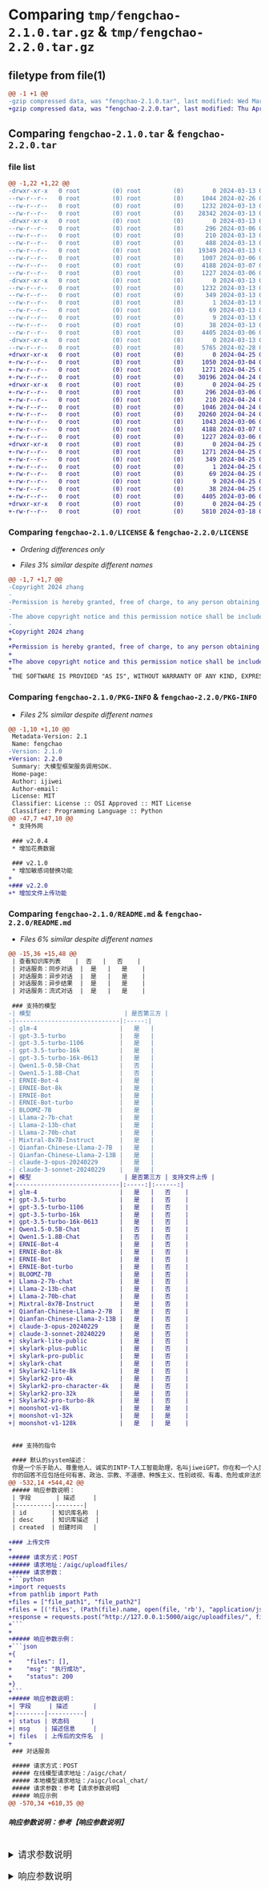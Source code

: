 # Comparing `tmp/fengchao-2.1.0.tar.gz` & `tmp/fengchao-2.2.0.tar.gz`

## filetype from file(1)

```diff
@@ -1 +1 @@
-gzip compressed data, was "fengchao-2.1.0.tar", last modified: Wed Mar 13 07:37:45 2024, max compression
+gzip compressed data, was "fengchao-2.2.0.tar", last modified: Thu Apr 25 01:35:18 2024, max compression
```

## Comparing `fengchao-2.1.0.tar` & `fengchao-2.2.0.tar`

### file list

```diff
@@ -1,22 +1,22 @@
-drwxr-xr-x   0 root         (0) root         (0)        0 2024-03-13 07:37:45.170378 fengchao-2.1.0/
--rw-r--r--   0 root         (0) root         (0)     1044 2024-02-26 05:39:20.000000 fengchao-2.1.0/LICENSE
--rw-r--r--   0 root         (0) root         (0)     1232 2024-03-13 07:37:45.170378 fengchao-2.1.0/PKG-INFO
--rw-r--r--   0 root         (0) root         (0)    28342 2024-03-13 06:20:07.000000 fengchao-2.1.0/README.md
-drwxr-xr-x   0 root         (0) root         (0)        0 2024-03-13 07:37:45.169378 fengchao-2.1.0/fengchao/
--rw-r--r--   0 root         (0) root         (0)      296 2024-03-06 03:21:37.000000 fengchao-2.1.0/fengchao/__init__.py
--rw-r--r--   0 root         (0) root         (0)      210 2024-03-13 06:55:39.000000 fengchao-2.1.0/fengchao/__version__.py
--rw-r--r--   0 root         (0) root         (0)      488 2024-03-13 06:12:25.000000 fengchao-2.1.0/fengchao/comments.py
--rw-r--r--   0 root         (0) root         (0)    19349 2024-03-13 05:57:25.000000 fengchao-2.1.0/fengchao/core.py
--rw-r--r--   0 root         (0) root         (0)     1007 2024-03-06 03:39:51.000000 fengchao-2.1.0/fengchao/examples.py
--rw-r--r--   0 root         (0) root         (0)     4188 2024-03-07 06:12:35.000000 fengchao-2.1.0/fengchao/protocol.py
--rw-r--r--   0 root         (0) root         (0)     1227 2024-03-06 07:29:31.000000 fengchao-2.1.0/fengchao/utils.py
-drwxr-xr-x   0 root         (0) root         (0)        0 2024-03-13 07:37:45.170378 fengchao-2.1.0/fengchao.egg-info/
--rw-r--r--   0 root         (0) root         (0)     1232 2024-03-13 07:37:45.000000 fengchao-2.1.0/fengchao.egg-info/PKG-INFO
--rw-r--r--   0 root         (0) root         (0)      349 2024-03-13 07:37:45.000000 fengchao-2.1.0/fengchao.egg-info/SOURCES.txt
--rw-r--r--   0 root         (0) root         (0)        1 2024-03-13 07:37:45.000000 fengchao-2.1.0/fengchao.egg-info/dependency_links.txt
--rw-r--r--   0 root         (0) root         (0)       69 2024-03-13 07:37:45.000000 fengchao-2.1.0/fengchao.egg-info/requires.txt
--rw-r--r--   0 root         (0) root         (0)        9 2024-03-13 07:37:45.000000 fengchao-2.1.0/fengchao.egg-info/top_level.txt
--rw-r--r--   0 root         (0) root         (0)       38 2024-03-13 07:37:45.170378 fengchao-2.1.0/setup.cfg
--rw-r--r--   0 root         (0) root         (0)     4405 2024-03-06 06:36:37.000000 fengchao-2.1.0/setup.py
-drwxr-xr-x   0 root         (0) root         (0)        0 2024-03-13 07:37:45.170378 fengchao-2.1.0/test/
--rw-r--r--   0 root         (0) root         (0)     5765 2024-02-28 09:08:44.000000 fengchao-2.1.0/test/test_example.py
+drwxr-xr-x   0 root         (0) root         (0)        0 2024-04-25 01:35:18.018903 fengchao-2.2.0/
+-rw-r--r--   0 root         (0) root         (0)     1050 2024-03-04 06:08:30.000000 fengchao-2.2.0/LICENSE
+-rw-r--r--   0 root         (0) root         (0)     1271 2024-04-25 01:35:18.018903 fengchao-2.2.0/PKG-INFO
+-rw-r--r--   0 root         (0) root         (0)    30196 2024-04-24 01:54:29.000000 fengchao-2.2.0/README.md
+drwxr-xr-x   0 root         (0) root         (0)        0 2024-04-25 01:35:18.017903 fengchao-2.2.0/fengchao/
+-rw-r--r--   0 root         (0) root         (0)      296 2024-03-06 06:59:50.000000 fengchao-2.2.0/fengchao/__init__.py
+-rw-r--r--   0 root         (0) root         (0)      210 2024-04-24 01:54:29.000000 fengchao-2.2.0/fengchao/__version__.py
+-rw-r--r--   0 root         (0) root         (0)     1046 2024-04-24 01:54:29.000000 fengchao-2.2.0/fengchao/comments.py
+-rw-r--r--   0 root         (0) root         (0)    20260 2024-04-24 01:54:29.000000 fengchao-2.2.0/fengchao/core.py
+-rw-r--r--   0 root         (0) root         (0)     1043 2024-03-06 06:59:50.000000 fengchao-2.2.0/fengchao/examples.py
+-rw-r--r--   0 root         (0) root         (0)     4188 2024-03-07 06:13:49.000000 fengchao-2.2.0/fengchao/protocol.py
+-rw-r--r--   0 root         (0) root         (0)     1227 2024-03-06 07:33:13.000000 fengchao-2.2.0/fengchao/utils.py
+drwxr-xr-x   0 root         (0) root         (0)        0 2024-04-25 01:35:18.017903 fengchao-2.2.0/fengchao.egg-info/
+-rw-r--r--   0 root         (0) root         (0)     1271 2024-04-25 01:35:17.000000 fengchao-2.2.0/fengchao.egg-info/PKG-INFO
+-rw-r--r--   0 root         (0) root         (0)      349 2024-04-25 01:35:17.000000 fengchao-2.2.0/fengchao.egg-info/SOURCES.txt
+-rw-r--r--   0 root         (0) root         (0)        1 2024-04-25 01:35:17.000000 fengchao-2.2.0/fengchao.egg-info/dependency_links.txt
+-rw-r--r--   0 root         (0) root         (0)       69 2024-04-25 01:35:17.000000 fengchao-2.2.0/fengchao.egg-info/requires.txt
+-rw-r--r--   0 root         (0) root         (0)        9 2024-04-25 01:35:17.000000 fengchao-2.2.0/fengchao.egg-info/top_level.txt
+-rw-r--r--   0 root         (0) root         (0)       38 2024-04-25 01:35:18.018903 fengchao-2.2.0/setup.cfg
+-rw-r--r--   0 root         (0) root         (0)     4405 2024-03-06 06:59:50.000000 fengchao-2.2.0/setup.py
+drwxr-xr-x   0 root         (0) root         (0)        0 2024-04-25 01:35:18.017903 fengchao-2.2.0/test/
+-rw-r--r--   0 root         (0) root         (0)     5810 2024-03-18 08:04:59.000000 fengchao-2.2.0/test/test_example.py
```

### Comparing `fengchao-2.1.0/LICENSE` & `fengchao-2.2.0/LICENSE`

 * *Ordering differences only*

 * *Files 3% similar despite different names*

```diff
@@ -1,7 +1,7 @@
-Copyright 2024 zhang
-
-Permission is hereby granted, free of charge, to any person obtaining a copy of this software and associated documentation files (the "Software"), to deal in the Software without restriction, including without limitation the rights to use, copy, modify, merge, publish, distribute, sublicense, and/or sell copies of the Software, and to permit persons to whom the Software is furnished to do so, subject to the following conditions:
-
-The above copyright notice and this permission notice shall be included in all copies or substantial portions of the Software.
-
+Copyright 2024 zhang
+
+Permission is hereby granted, free of charge, to any person obtaining a copy of this software and associated documentation files (the "Software"), to deal in the Software without restriction, including without limitation the rights to use, copy, modify, merge, publish, distribute, sublicense, and/or sell copies of the Software, and to permit persons to whom the Software is furnished to do so, subject to the following conditions:
+
+The above copyright notice and this permission notice shall be included in all copies or substantial portions of the Software.
+
 THE SOFTWARE IS PROVIDED "AS IS", WITHOUT WARRANTY OF ANY KIND, EXPRESS OR IMPLIED, INCLUDING BUT NOT LIMITED TO THE WARRANTIES OF MERCHANTABILITY, FITNESS FOR A PARTICULAR PURPOSE AND NONINFRINGEMENT. IN NO EVENT SHALL THE AUTHORS OR COPYRIGHT HOLDERS BE LIABLE FOR ANY CLAIM, DAMAGES OR OTHER LIABILITY, WHETHER IN AN ACTION OF CONTRACT, TORT OR OTHERWISE, ARISING FROM, OUT OF OR IN CONNECTION WITH THE SOFTWARE OR THE USE OR OTHER DEALINGS IN THE SOFTWARE.
```

### Comparing `fengchao-2.1.0/PKG-INFO` & `fengchao-2.2.0/PKG-INFO`

 * *Files 2% similar despite different names*

```diff
@@ -1,10 +1,10 @@
 Metadata-Version: 2.1
 Name: fengchao
-Version: 2.1.0
+Version: 2.2.0
 Summary: 大模型框架服务调用SDK.
 Home-page: 
 Author: ijiwei
 Author-email: 
 License: MIT
 Classifier: License :: OSI Approved :: MIT License
 Classifier: Programming Language :: Python
@@ -47,7 +47,10 @@
 * 支持外网
 
 ### v2.0.4
 * 增加花费数据
 
 ### v2.1.0
 * 增加敏感词替换功能
+
+### v2.2.0
+* 增加文件上传功能
```

### Comparing `fengchao-2.1.0/README.md` & `fengchao-2.2.0/README.md`

 * *Files 6% similar despite different names*

```diff
@@ -15,36 +15,48 @@
 | 查看知识库列表    |  否   |   否    |
 | 对话服务：同步对话  |  是   |   是    |
 | 对话服务：异步对话  |  是   |   是    |
 | 对话服务：异步结果  |  是   |   是    |
 | 对话服务：流式对话  |  是   |   是    |
 
 ### 支持的模型
-| 模型                          | 是否第三方 |
-|-----------------------------|:-----:|
-| glm-4                       |   是   |
-| gpt-3.5-turbo               |   是   |
-| gpt-3.5-turbo-1106          |   是   |
-| gpt-3.5-turbo-16k           |   是   |
-| gpt-3.5-turbo-16k-0613      |   是   |
-| Qwen1.5-0.5B-Chat           |   否   |
-| Qwen1.5-1.8B-Chat           |   否   |
-| ERNIE-Bot-4                 |   是   |
-| ERNIE-Bot-8k                |   是   |
-| ERNIE-Bot                   |   是   |
-| ERNIE-Bot-turbo             |   是   |
-| BLOOMZ-7B                   |   是   |
-| Llama-2-7b-chat             |   是   |
-| Llama-2-13b-chat            |   是   |
-| Llama-2-70b-chat            |   是   |
-| Mixtral-8x7B-Instruct       |   是   |
-| Qianfan-Chinese-Llama-2-7B  |   是   |
-| Qianfan-Chinese-Llama-2-13B |   是   |
-| claude-3-opus-20240229      |   是   |
-| claude-3-sonnet-20240229    |   是   |
+| 模型                          | 是否第三方 | 支持文件上传 |
+|-----------------------------|:-----:|:------:|
+| glm-4                       |   是   |   否    |
+| gpt-3.5-turbo               |   是   |   否    |
+| gpt-3.5-turbo-1106          |   是   |   否    |
+| gpt-3.5-turbo-16k           |   是   |   否    |
+| gpt-3.5-turbo-16k-0613      |   是   |   否    |
+| Qwen1.5-0.5B-Chat           |   否   |   否    |
+| Qwen1.5-1.8B-Chat           |   否   |   否    |
+| ERNIE-Bot-4                 |   是   |   否    |
+| ERNIE-Bot-8k                |   是   |   否    |
+| ERNIE-Bot                   |   是   |   否    |
+| ERNIE-Bot-turbo             |   是   |   否    |
+| BLOOMZ-7B                   |   是   |   否    |
+| Llama-2-7b-chat             |   是   |   否    |
+| Llama-2-13b-chat            |   是   |   否    |
+| Llama-2-70b-chat            |   是   |   否    |
+| Mixtral-8x7B-Instruct       |   是   |   否    |
+| Qianfan-Chinese-Llama-2-7B  |   是   |   否    |
+| Qianfan-Chinese-Llama-2-13B |   是   |   否    |
+| claude-3-opus-20240229      |   是   |   否    |
+| claude-3-sonnet-20240229    |   是   |   否    |
+| skylark-lite-public         |   是   |   否    |
+| skylark-plus-public         |   是   |   否    |
+| skylark-pro-public          |   是   |   否    |
+| skylark-chat                |   是   |   否    |
+| Skylark2-lite-8k            |   是   |   否    |
+| Skylark2-pro-4k             |   是   |   否    |
+| Skylark2-pro-character-4k   |   是   |   否    |
+| Skylark2-pro-32k            |   是   |   否    |
+| Skylark2-pro-turbo-8k       |   是   |   否    |
+| moonshot-v1-8k              |   是   |   是    |
+| moonshot-v1-32k             |   是   |   是    |
+| moonshot-v1-128k            |   是   |   是    |
 
 
 ### 支持的指令
 
 #### 默认的system描述：
 你是一个乐于助人、尊重他人、诚实的INTP-T人工智能助理，名叫jiweiGPT。你在和一个人类用户说话。在安全的情况下，总是尽可能地给出有帮助的、合乎逻辑的回答。
 你的回答不应包括任何有害、政治、宗教、不道德、种族主义、性别歧视、有毒、危险或非法的内容。请确保你的回答是社会公正和积极的。如果一个问题没有任何意义，
@@ -532,14 +544,42 @@
 ##### 响应参数说明：
 | 字段       | 描述     |
 |----------|--------|
 | id       | 知识库名称  |
 | desc     | 知识库描述  |
 | created  | 创建时间   |
 
+### 上传文件
+
+##### 请求方式：POST
+##### 请求地址：/aigc/uploadfiles/
+##### 请求参数：
+```python
+import requests
+from pathlib import Path
+files = ["file_path1", "file_path2"]
+files = [('files', (Path(file).name, open(file, 'rb'), "application/json")) for file in files]
+response = requests.post("http://127.0.0.1:5000/aigc/uploadfiles/", files=files)
+```
+
+##### 响应参数示例：
+```json
+{
+    "files": [],
+    "msg": "执行成功",
+    "status": 200
+}
+```
+##### 响应参数说明：
+| 字段     | 描述       |
+|--------|----------|
+| status | 状态码      |
+| msg    | 描述信息     |
+| files  | 上传后的文件名  |
+
 ### 对话服务
 
 ##### 请求方式：POST
 ##### 在线模型请求地址：/aigc/chat/
 ##### 本地模型请求地址：/aigc/local_chat/
 ##### 请求参数：参考【请求参数说明】
 ##### 响应示例
@@ -570,34 +610,35 @@
 ```
 ##### 响应参数说明：参考【响应参数说明】
 
 </details>
 <br/>
 <details><summary style="font-size: large">请求参数说明</summary>
 
-| 字段                | 必填 | 描述                                                                                                                                                                   | 默认     |
-|-------------------|----|----------------------------------------------------------------------------------------------------------------------------------------------------------------------|--------|
-| model             | 是  | 模型名称，支持的模型通过查看模型列表服务查询，id即为模型的名称                                                                                                                                     |        |
-| query             | 否  | 问题,非异步结果调用时不能为空                                                                                                                                                      | None   |
-| request_id        | 否  | 请求ID，如果未设置则会随机生成，同一上下文对话request_id应保持一致，建议自行设置，也可以将第一次对话返回的request_id作为后续请求的参数。                                                                                      | 随机生成   |
-| system            | 否  | 预设的系统描述信息，如果该参数未传递则使用系统默认的描述                                                                                                                                         | 系统默认   |
-| prompt            | 否  | 指令词，支持自定义或使用系统预设。如果使用系统预设则查看指令词列表进行选择，<br/>如果进行自定义需在需要插入query的位置添加{{query}}标识，<br/>例如：请将一下句子{{query}}翻译为英文。                                                          | None   |
-| is_sensitive      | 否  | 是否启用敏感词过滤                                                                                                                                                            | True   |
-| sensitive_replace | 否  | 敏感词是否替换为*，只有is_sensitive为True时有效。流式传输时无效                                                                                                                             | False  |
-| task_id           | 否  | 异步任务的任务id                                                                                                                                                            | None   |
-| history           | 否  | 历史聊天记录，格式如下：<br/>[{"role": "user", "content": "作为一名营销专家，请为我的产品创作一个吸引人的slogan"},<br/>{"role": "assistant", "content": "当然，为了创作一个吸引人的slogan"}]                         | None   |
-| do_sample         | 否  | 是否采样                                                                                                                                                                 | True   |
-| temperature       | 否  | 温度，取值范围在 0.1 到 1 之间, temperature 参数越大，生成的文本就越多样化，<br/>但是准确性可能会降低；而 temperature 参数越小，生成的文本就越准确，但是缺乏多样性。                                                               | 0.8    |
-| top_p             | 否  | top_p参数，也被称为nucleus sampling，是文本生成策略中的一种方法。在这种方法中，<br/>模型会生成一组候选token，然后从累计概率达到或超过p的token中随机选择一个作为输出。<br/>例如，如果top_p设为0.9，那么模型会选择一组最可能的token，这些token的累计概率达到或超过0.9。   | 0.75   |
-| max_tokens        | 否  | 生成文本最大长度                                                                                                                                                             | 256    |
-| mode              | 否  | 选择模式，同步：invoke，异步：async，异步结果：async_result，流式：stream                                                                                                                  | invoke |
-| knowledge         | 否  | 选择知识库，通过知识库接口查看支持的知识库,默认不使用知识库                                                                                                                                       | None   |
-| top_k             | 否  | 知识库参数，命中知识数量                                                                                                                                                         | 5      |
-| threshold         | 否  | 知识库参数，阈值，数值范围约为0-1100，如果为0，则不生效，经测试设置为小于500时，匹配结果更精准                                                                                                                 | 500    |
-| retry_action      | 否  | 自定义重试操作行为，需继承Retry类，重写其中的方法                                                                                                                                          | None   |
+| 字段                | 必填 | 描述                                                                                                                                                                 | 默认     |
+|-------------------|----|--------------------------------------------------------------------------------------------------------------------------------------------------------------------|--------|
+| model             | 是  | 模型名称，支持的模型通过查看模型列表服务查询，id即为模型的名称                                                                                                                                   |        |
+| query             | 否  | 问题,非异步结果调用时不能为空                                                                                                                                                    | None   |
+| request_id        | 否  | 请求ID，如果未设置则会随机生成，同一上下文对话request_id应保持一致，建议自行设置，也可以将第一次对话返回的request_id作为后续请求的参数。                                                                                    | 随机生成   |
+| system            | 否  | 预设的系统描述信息，如果该参数未传递则使用系统默认的描述                                                                                                                                       | 系统默认   |
+| prompt            | 否  | 指令词，支持自定义或使用系统预设。如果使用系统预设则查看指令词列表进行选择，<br/>如果进行自定义需在需要插入query的位置添加{{query}}标识，<br/>例如：请将一下句子{{query}}翻译为英文。                                                        | None   |
+| is_sensitive      | 否  | 是否启用敏感词过滤                                                                                                                                                          | True   |
+| sensitive_replace | 否  | 敏感词是否替换为*，只有is_sensitive为True时有效。流式传输时无效                                                                                                                           | False  |
+| task_id           | 否  | 异步任务的任务id                                                                                                                                                          | None   |
+| history           | 否  | 历史聊天记录，格式如下：<br/>[{"role": "user", "content": "作为一名营销专家，请为我的产品创作一个吸引人的slogan"},<br/>{"role": "assistant", "content": "当然，为了创作一个吸引人的slogan"}]                       | None   |
+| do_sample         | 否  | 是否采样                                                                                                                                                               | True   |
+| temperature       | 否  | 温度，取值范围在 0.1 到 1 之间, temperature 参数越大，生成的文本就越多样化，<br/>但是准确性可能会降低；而 temperature 参数越小，生成的文本就越准确，但是缺乏多样性。                                                             | 0.8    |
+| top_p             | 否  | top_p参数，也被称为nucleus sampling，是文本生成策略中的一种方法。在这种方法中，<br/>模型会生成一组候选token，然后从累计概率达到或超过p的token中随机选择一个作为输出。<br/>例如，如果top_p设为0.9，那么模型会选择一组最可能的token，这些token的累计概率达到或超过0.9。 | 0.75   |
+| max_tokens        | 否  | 生成文本最大长度                                                                                                                                                           | 256    |
+| mode              | 否  | 选择模式，同步：invoke，异步：async，异步结果：async_result，流式：stream                                                                                                                | invoke |
+| knowledge         | 否  | 选择知识库，通过知识库接口查看支持的知识库,默认不使用知识库                                                                                                                                     | None   |
+| top_k             | 否  | 知识库参数，命中知识数量                                                                                                                                                       | 5      |
+| threshold         | 否  | 知识库参数，阈值，数值范围约为0-1100，如果为0，则不生效，经测试设置为小于500时，匹配结果更精准                                                                                                               | 500    |
+| retry_action      | 否  | 自定义重试操作行为，需继承Retry类，重写其中的方法                                                                                                                                        | None   |
+| files             | 否  | 需要上传的文件，如果是API方式调用，需要先调用/aigc/uploadfiles/接口，返回结果中的files字段为该字段的值。如果为SDK调用该值为本地文件路径。                                                                                | None   |
 
 </details>
 <br/>
 <details><summary style="font-size: large">响应参数说明</summary>
 
 | 字段                | 描述                  |
 |-------------------|---------------------|
```

### Comparing `fengchao-2.1.0/fengchao/core.py` & `fengchao-2.2.0/fengchao/core.py`

 * *Files 7% similar despite different names*

```diff
@@ -5,21 +5,22 @@
 # Author     ：andy
 # version    ：python 3.9
 """
 import json
 import sys
 import uuid
 from typing import Union, Generator, Optional
+from pathlib import Path
 from urllib.parse import urljoin
 
 import requests
 from loguru import logger
 from tenacity import retry, stop_after_attempt
 
-from .comments import Comments
+from .comments import Comments, file_type
 from .protocol import ModelCard, ModelList, FinalResponse, PromptCard, PromptList, KGList, KGCard, \
     ChatCompletionResponseChoice, ChatMessage, ChatCompletionResponseUsage, ChatCompletionResponse
 from .utils import create_token, Retry
 
 
 class Base:
     def __init__(self, api_key: str, secret_key: str, base_url: str, logger_level: str):
@@ -52,14 +53,23 @@
         @_retry
         def _do():
             path_url = urljoin(self.base_url, url)
             response = requests.request(method, path_url, json=payload, headers=headers, stream=stream, timeout=Comments.TIMEOUT)
             return response
         return _do()
 
+    @retry(stop=stop_after_attempt(Comments.RETRY.retry_num))
+    def upload_file(self, files):
+        if isinstance(files, str):
+            files = [files]
+        files = [('files', (Path(file).name, open(file, 'rb'), file_type.get(Path(file).suffix, file_type.get('*')))) for file in files]
+        response = requests.post(urljoin(self.base_url, Comments.UPLOAD_URL), files=files)
+        return json.loads(response.text)
+
+
     def models(self) -> FinalResponse:
         """
         查看支持的模型列表
         :return:
         """
         headers = {
             "content-type": "application/json"
@@ -227,26 +237,30 @@
                         else: # 响应异常
                             yield FinalResponse(status=result.status, msg=result.msg, data=result)
             else: # 请求异常
                 yield FinalResponse(status=response.status_code, msg=response.text)
 
     def prepare_args(self, model, query ,request_id ,system, prompt ,is_sensitive, sensitive_replace, task_id,
                            history, do_sample ,temperature, top_p, max_tokens, mode, knowledge,
-                           top_k, threshold, try_num, timeout, retry_action):
+                           top_k, threshold, try_num, timeout, retry_action, files):
         token = create_token(self.api_key, self.secret_key)
         if timeout is not None:
             Comments.TIMEOUT = timeout
         if try_num is not None:
             Comments.RETRY.retry_num = try_num
         if history is None:
             history = []
         if request_id is None:
             request_id = uuid.uuid1().__str__()
         if retry_action is not None:
             Comments.RETRY = retry_action
+        if files:
+            response = self.upload_file(files)
+            if response['status'] == 200:
+                files = response['files']
         if mode == 'async_result' and task_id is None: raise ValueError("task_id不能为空")
         headers = {
             "content-type": "application/json",
             "Authorization": token
         }
         payload = {
             'model': model,
@@ -261,15 +275,16 @@
             'do_sample': do_sample,
             'temperature': temperature,
             'top_p': top_p,
             'max_tokens': max_tokens,
             'knowledge': knowledge,
             'top_k': top_k,
             'threshold': threshold,
-            'mode': mode
+            'mode': mode,
+            'files': files
         }
         url = Comments.LOCAL_URL if self.check_model_channel(model) == "本地模型" else Comments.ONLINE_URL
         return headers, payload, url
 
 
 class FengChao(Base):
     def __init__(self, api_key: str, secret_key: str, base_url: str = Comments.BASE_URL, logger_level: str = 'INFO'):
@@ -299,15 +314,16 @@
              max_tokens: int =256,
              mode: str ='invoke',
              knowledge: Optional[str]=None,
              top_k: int =5,
              threshold: int=500,
              try_num: Optional[int] = None,
              timeout: Optional[int] = None,
-             retry_action: Optional[Retry] = None) -> Union[FinalResponse, Generator]:
+             retry_action: Optional[Retry] = None,
+             files: Optional[Union[list, str]] = None) -> Union[FinalResponse, Generator]:
         """
         创建对话服务
         :param model: 选择模型，具体查看models()函数
         :param query: 请求问题
         :param request_id: 请求ID
         :param system: 系统描述信息
         :param prompt: 指令描述信息
@@ -322,19 +338,20 @@
         :param mode: 选择对话模式，同步：invoke，异步：async，异步结果：async_result，流式：stream。默认：invoke
         :param knowledge: 选择要使用的知识库，默认：None
         :param top_k: 知识库参数，命中知识数量
         :param threshold: 知识库参数，阈值，数值范围约为0-1100，如果为0，则不生效，经测试设置为小于500时，匹配结果更精准
         :param try_num: 请求失败重试次数，默认：3
         :param timeout: 请求超时时间，单位秒，默认：600
         :param retry_action: 自定义重试操作行为，需继承Retry类，重写其中的方法
+        :param files: 需要上传的文件，文件地址
         :return:
         """
         headers, payload, url = self.prepare_args(model, query ,request_id ,system, prompt ,is_sensitive, sensitive_replace,
                                                   task_id, history, do_sample ,temperature, top_p, max_tokens, mode, knowledge,
-                                                top_k, threshold, try_num, timeout, retry_action)
+                                                top_k, threshold, try_num, timeout, retry_action, files)
         if mode == 'invoke':
             return self.invoke_chat(url, headers, payload)
         elif mode == 'async':
             return self.async_invoke_chat(url, headers, payload)
         elif mode == 'async_result':
             return self.invoke_chat(url, headers, payload)
         elif mode == 'stream':
@@ -379,15 +396,16 @@
              max_tokens: int =256,
              mode: str ='invoke',
              knowledge: Optional[str]=None,
              top_k: int =5,
              threshold: int=500,
              try_num: Optional[int] = None,
              timeout: Optional[int] = None,
-             retry_action: Optional[Retry] = None) -> Union[FinalResponse, Generator]:
+             retry_action: Optional[Retry] = None,
+             files: Optional[Union[list, str]] = None) -> Union[FinalResponse, Generator]:
         """
         创建对话服务
         :param model: 选择模型，具体查看models()函数
         :param query: 请求问题
         :param request_id: 请求ID
         :param system: 系统描述信息
         :param prompt: 指令描述信息
@@ -402,19 +420,20 @@
         :param mode: 选择对话模式，同步：invoke，异步：async，异步结果：async_result，流式：stream。默认：invoke
         :param knowledge: 选择要使用的知识库，默认：None
         :param top_k: 知识库参数，命中知识数量
         :param threshold: 知识库参数，阈值，数值范围约为0-1100，如果为0，则不生效，经测试设置为小于500时，匹配结果更精准
         :param try_num: 请求失败重试次数，默认：3
         :param timeout: 请求超时时间，单位秒，默认：600
         :param retry_action: 自定义重试操作行为，需继承Retry类，重写其中的方法
+        :param files: 需要上传的文件，文件地址
         :return:
         """
         headers, payload, url = self.prepare_args(model, query, request_id, system, prompt, is_sensitive, sensitive_replace,
                                                   task_id, history, do_sample, temperature, top_p, max_tokens, mode, knowledge,
-                                                  top_k, threshold, try_num, timeout, retry_action)
+                                                  top_k, threshold, try_num, timeout, retry_action, files)
         if mode == 'invoke':
             result = await self.invoke_chat(url, headers, payload)
             return result
         elif mode == 'async':
             result = await self.async_invoke_chat(url, headers, payload)
             return result
         elif mode == 'async_result':
```

### Comparing `fengchao-2.1.0/fengchao/protocol.py` & `fengchao-2.2.0/fengchao/protocol.py`

 * *Files identical despite different names*

### Comparing `fengchao-2.1.0/fengchao/utils.py` & `fengchao-2.2.0/fengchao/utils.py`

 * *Files identical despite different names*

### Comparing `fengchao-2.1.0/fengchao.egg-info/PKG-INFO` & `fengchao-2.2.0/fengchao.egg-info/PKG-INFO`

 * *Files 2% similar despite different names*

```diff
@@ -1,10 +1,10 @@
 Metadata-Version: 2.1
 Name: fengchao
-Version: 2.1.0
+Version: 2.2.0
 Summary: 大模型框架服务调用SDK.
 Home-page: 
 Author: ijiwei
 Author-email: 
 License: MIT
 Classifier: License :: OSI Approved :: MIT License
 Classifier: Programming Language :: Python
@@ -47,7 +47,10 @@
 * 支持外网
 
 ### v2.0.4
 * 增加花费数据
 
 ### v2.1.0
 * 增加敏感词替换功能
+
+### v2.2.0
+* 增加文件上传功能
```

### Comparing `fengchao-2.1.0/setup.py` & `fengchao-2.2.0/setup.py`

 * *Files identical despite different names*

### Comparing `fengchao-2.1.0/test/test_example.py` & `fengchao-2.2.0/test/test_example.py`

 * *Files 1% similar despite different names*

```diff
@@ -21,14 +21,15 @@
 models_url = "http://192.168.1.233:5014/models/"
 prompts_url = "http://192.168.1.233:5014/prompts/"
 kgs_url = "http://192.168.1.233:5014/kgs/"
 token=None
 effective_time=-1
 test_case = [("Qwen1.5-0.5B-Chat", local_url),
              ("Qwen1.5-1.8B-Chat", local_url),
+             ("gpt-3.5-turbo", online_url),
              ("ERNIE-Bot-4", online_url),
              ("ERNIE-Bot-8k", online_url),
              ("ERNIE-Bot", online_url),
              ("ERNIE-Bot-turbo", online_url),
              ("BLOOMZ-7B", online_url),
              ("Llama-2-7b-chat", online_url),
              ("Llama-2-13b-chat", online_url),
```

